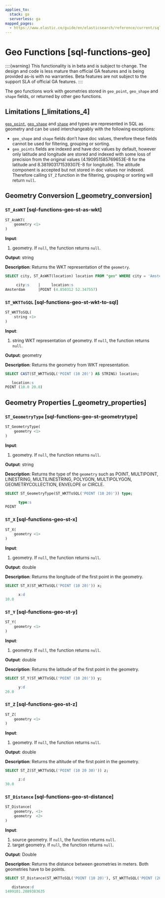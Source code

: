 ```yaml
---
applies_to:
  stack: ga
  serverless: ga
mapped_pages:
  - https://www.elastic.co/guide/en/elasticsearch/reference/current/sql-functions-geo.html
---
```


# Geo Functions [sql-functions-geo]

::::{warning} 
This functionality is in beta and is subject to change. The design and code is less mature than official GA features and is being provided as-is with no warranties. Beta features are not subject to the support SLA of official GA features.
::::


The geo functions work with geometries stored in `geo_point`, `geo_shape` and `shape` fields, or returned by other geo functions.

## Limitations [_limitations_4]

[`geo_point`](elasticsearch://docs/reference/elasticsearch/mapping-reference/geo-point.md), [`geo_shape`](elasticsearch://docs/reference/elasticsearch/mapping-reference/geo-shape.md) and [`shape`](elasticsearch://docs/reference/elasticsearch/mapping-reference/shape.md) and types are represented in SQL as geometry and can be used interchangeably with the following exceptions:

* `geo_shape` and `shape` fields don’t have doc values, therefore these fields cannot be used for filtering, grouping or sorting.
* `geo_points` fields are indexed and have doc values by default, however only latitude and longitude are stored and indexed with some loss of precision from the original values (4.190951585769653E-8 for the latitude and 8.381903171539307E-8 for longitude). The altitude component is accepted but not stored in doc values nor indexed. Therefore calling `ST_Z` function in the filtering, grouping or sorting will return `null`.


## Geometry Conversion [_geometry_conversion]

### `ST_AsWKT` [sql-functions-geo-st-as-wkt]

```sql
ST_AsWKT(
    geometry <1>
)
```

**Input**:

1. geometry. If `null`, the function returns `null`.


**Output**: string

**Description**: Returns the WKT representation of the `geometry`.

```sql
SELECT city, ST_AsWKT(location) location FROM "geo" WHERE city = 'Amsterdam';

     city:s    |     location:s
Amsterdam      |POINT (4.850312 52.347557)
```


### `ST_WKTToSQL` [sql-functions-geo-st-wkt-to-sql]

```sql
ST_WKTToSQL(
    string <1>
)
```

**Input**:

1. string WKT representation of geometry. If `null`, the function returns `null`.


**Output**: geometry

**Description**: Returns the geometry from WKT representation.

```sql
SELECT CAST(ST_WKTToSQL('POINT (10 20)') AS STRING) location;

   location:s
POINT (10.0 20.0)
```



## Geometry Properties [_geometry_properties]

### `ST_GeometryType` [sql-functions-geo-st-geometrytype]

```sql
ST_GeometryType(
    geometry <1>
)
```

**Input**:

1. geometry. If `null`, the function returns `null`.


**Output**: string

**Description**: Returns the type of the `geometry` such as POINT, MULTIPOINT, LINESTRING, MULTILINESTRING, POLYGON, MULTIPOLYGON, GEOMETRYCOLLECTION, ENVELOPE or CIRCLE.

```sql
SELECT ST_GeometryType(ST_WKTToSQL('POINT (10 20)')) type;

      type:s
POINT
```


### `ST_X` [sql-functions-geo-st-x]

```sql
ST_X(
    geometry <1>
)
```

**Input**:

1. geometry. If `null`, the function returns `null`.


**Output**: double

**Description**: Returns the longitude of the first point in the geometry.

```sql
SELECT ST_X(ST_WKTToSQL('POINT (10 20)')) x;

      x:d
10.0
```


### `ST_Y` [sql-functions-geo-st-y]

```sql
ST_Y(
    geometry <1>
)
```

**Input**:

1. geometry. If `null`, the function returns `null`.


**Output**: double

**Description**: Returns the latitude of the first point in the geometry.

```sql
SELECT ST_Y(ST_WKTToSQL('POINT (10 20)')) y;

      y:d
20.0
```


### `ST_Z` [sql-functions-geo-st-z]

```sql
ST_Z(
    geometry <1>
)
```

**Input**:

1. geometry. If `null`, the function returns `null`.


**Output**: double

**Description**: Returns the altitude of the first point in the geometry.

```sql
SELECT ST_Z(ST_WKTToSQL('POINT (10 20 30)')) z;

      z:d
30.0
```


### `ST_Distance` [sql-functions-geo-st-distance]

```sql
ST_Distance(
    geometry, <1>
    geometry  <2>
)
```

**Input**:

1. source geometry. If `null`, the function returns `null`.
2. target geometry. If `null`, the function returns `null`.


**Output**: Double

**Description**: Returns the distance between geometries in meters. Both geometries have to be points.

```sql
SELECT ST_Distance(ST_WKTToSQL('POINT (10 20)'), ST_WKTToSQL('POINT (20 30)')) distance;

   distance:d
1499101.2889383635
```



